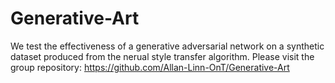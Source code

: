 # Generative-Art
We test the effectiveness of a generative adversarial network on a synthetic dataset produced from the nerual style transfer algorithm. Please visit the group repository: https://github.com/Allan-Linn-OnT/Generative-Art 
